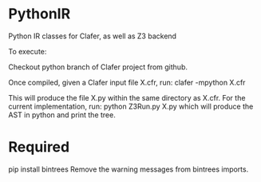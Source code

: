 PythonIR
========

Python IR classes for Clafer, as well as Z3 backend

To execute:

Checkout python branch of Clafer project from github.

Once compiled, given a Clafer input file X.cfr, run:
  clafer -mpython X.cfr

This will produce the file X.py within the same directory as X.cfr. For the current implementation, run:
  python Z3Run.py X.py
which will produce the AST in python and print the tree.

Required
========

pip install bintrees
Remove the warning messages from bintrees imports.